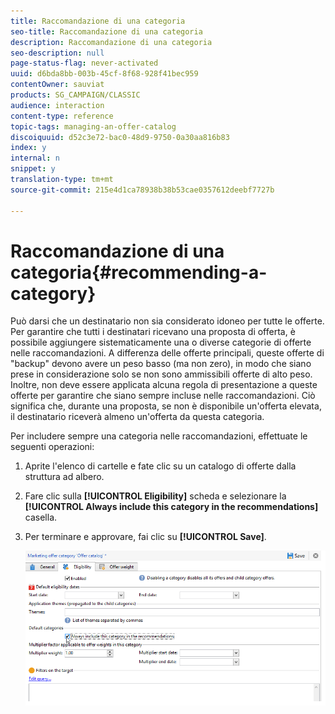 ```yaml
---
title: Raccomandazione di una categoria
seo-title: Raccomandazione di una categoria
description: Raccomandazione di una categoria
seo-description: null
page-status-flag: never-activated
uuid: d6bda8bb-003b-45cf-8f68-928f41bec959
contentOwner: sauviat
products: SG_CAMPAIGN/CLASSIC
audience: interaction
content-type: reference
topic-tags: managing-an-offer-catalog
discoiquuid: d52c3e72-bac0-48d9-9750-0a30aa816b83
index: y
internal: n
snippet: y
translation-type: tm+mt
source-git-commit: 215e4d1ca78938b38b53cae0357612deebf7727b

---
```



# Raccomandazione di una categoria{#recommending-a-category}

Può darsi che un destinatario non sia considerato idoneo per tutte le offerte. Per garantire che tutti i destinatari ricevano una proposta di offerta, è possibile aggiungere sistematicamente una o diverse categorie di offerte nelle raccomandazioni. A differenza delle offerte principali, queste offerte di &quot;backup&quot; devono avere un peso basso (ma non zero), in modo che siano prese in considerazione solo se non sono ammissibili offerte di alto peso. Inoltre, non deve essere applicata alcuna regola di presentazione a queste offerte per garantire che siano sempre incluse nelle raccomandazioni. Ciò significa che, durante una proposta, se non è disponibile un&#39;offerta elevata, il destinatario riceverà almeno un&#39;offerta da questa categoria.

Per includere sempre una categoria nelle raccomandazioni, effettuate le seguenti operazioni:

1. Aprite l&#39;elenco di cartelle e fate clic su un catalogo di offerte dalla struttura ad albero.
1. Fare clic sulla **[!UICONTROL Eligibility]** scheda e selezionare la **[!UICONTROL Always include this category in the recommendations]** casella.
1. Per terminare e approvare, fai clic su **[!UICONTROL Save]**.

   ![](assets/offer_cat_default_001.png)

